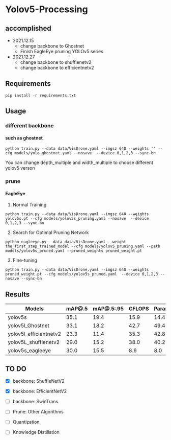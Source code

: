 # Yolov5-Processing
## accomplished
- 2021.12.15
  - change backbone to Ghostnet
  - Finish EagleEye pruning YOLOv5 series
- 2021.12.27
  - change backbone to shufflenetv2
  - change backbone to efficientnetv2

## Requirements
```
pip install -r requirements.txt
```
## Usage
### different backbone
#### such as ghostnet
```
python train.py --data data/VisDrone.yaml --imgsz 640 --weights '' --cfg models/yolo_ghostnet.yaml --nosave  --device 0,1,2,3 --sync-bn
```
 You can change depth_multiple and width_multiple to choose different yolov5 verson
### prune
#### EagleEye
1. Normal Training
```
python train.py --data data/VisDrone.yaml --imgsz 640 --weights yolov5s.pt --cfg models/yolov5s_pruning.yaml --nosave  --device 0,1,2,3 --sync-bn 
```
2. Search for Optimal Pruning Network
```
python eagleeye.py --data data/VisDrone.yaml --weight the_first_step_trained_model --cfg models/yolov5_pruning.yaml --path models/yolov5s_pruned.yaml --pruned_weights pruned_weight.pt
```
3. Fine-tuning
```
python train.py --data data/VisDrone.yaml --imgsz 640 --weights pruned_weight.pt --cfg models/yolov5s_pruned.yaml  --device 0,1,2,3 --nosave --sync-bn
```
## Results
| Models | mAP@.5| mAP@.5:.95 | GFLOPS |Parameters(M)|
| ------ | ------| -----------|--------|----------   | 
| yolov5s| 35.1  |    19.4    |    15.9   | 14.4        |
|yolov5l_Ghostnet| 33.1|18.2|42.7 |49.4|
|yolov5l_efficientnetv2|23.3|11.4|35.3|42.8|
|yolov5L_shufflenetv2|29.0|15.2|38.0|40.2|
|yolov5s_eagleeye|30.0|15.5|8.6 |8.0|
## TO DO
+ [x] backbone: ShuffleNetV2
+ [x] backbone: EfficientNetV2
+ [ ] backbone: SwinTrans
+ [ ] Prune: Other Algorithms
+ [ ] Quantization
+ [ ] Knowledge Distillation 



